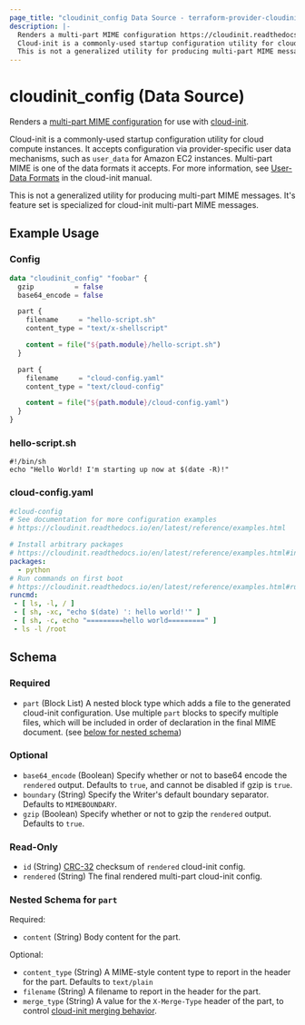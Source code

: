 ```yaml
---
page_title: "cloudinit_config Data Source - terraform-provider-cloudinit"
description: |-
  Renders a multi-part MIME configuration https://cloudinit.readthedocs.io/en/latest/explanation/format.html#mime-multi-part-archive for use with cloud-init https://cloudinit.readthedocs.io/en/latest/.
  Cloud-init is a commonly-used startup configuration utility for cloud compute instances. It accepts configuration via provider-specific user data mechanisms, such as user_data for Amazon EC2 instances. Multi-part MIME is one of the data formats it accepts. For more information, see User-Data Formats https://cloudinit.readthedocs.io/en/latest/explanation/format.html in the cloud-init manual.
  This is not a generalized utility for producing multi-part MIME messages. It's feature set is specialized for cloud-init multi-part MIME messages.
---
```


# cloudinit_config (Data Source)

Renders a [multi-part MIME configuration](https://cloudinit.readthedocs.io/en/latest/explanation/format.html#mime-multi-part-archive) for use with [cloud-init](https://cloudinit.readthedocs.io/en/latest/).

Cloud-init is a commonly-used startup configuration utility for cloud compute instances. It accepts configuration via provider-specific user data mechanisms, such as `user_data` for Amazon EC2 instances. Multi-part MIME is one of the data formats it accepts. For more information, see [User-Data Formats](https://cloudinit.readthedocs.io/en/latest/explanation/format.html) in the cloud-init manual.

This is not a generalized utility for producing multi-part MIME messages. It's feature set is specialized for cloud-init multi-part MIME messages.

## Example Usage

### Config
```terraform
data "cloudinit_config" "foobar" {
  gzip          = false
  base64_encode = false

  part {
    filename     = "hello-script.sh"
    content_type = "text/x-shellscript"

    content = file("${path.module}/hello-script.sh")
  }

  part {
    filename     = "cloud-config.yaml"
    content_type = "text/cloud-config"

    content = file("${path.module}/cloud-config.yaml")
  }
}
```

### hello-script.sh
```shell
#!/bin/sh
echo "Hello World! I'm starting up now at $(date -R)!"
```

### cloud-config.yaml
```yaml
#cloud-config
# See documentation for more configuration examples
# https://cloudinit.readthedocs.io/en/latest/reference/examples.html 

# Install arbitrary packages
# https://cloudinit.readthedocs.io/en/latest/reference/examples.html#install-arbitrary-packages
packages:
  - python
# Run commands on first boot
# https://cloudinit.readthedocs.io/en/latest/reference/examples.html#run-commands-on-first-boot
runcmd:
 - [ ls, -l, / ]
 - [ sh, -xc, "echo $(date) ': hello world!'" ]
 - [ sh, -c, echo "=========hello world=========" ]
 - ls -l /root
```

<!-- This schema was originally generated with tfplugindocs, then modified manually to ensure `part` block list is noted as Required -->

## Schema

### Required

- `part` (Block List) A nested block type which adds a file to the generated cloud-init configuration. Use multiple `part` blocks to specify multiple files, which will be included in order of declaration in the final MIME document. (see [below for nested schema](#nestedblock--part))

### Optional

- `base64_encode` (Boolean) Specify whether or not to base64 encode the `rendered` output. Defaults to `true`, and cannot be disabled if gzip is `true`.
- `boundary` (String) Specify the Writer's default boundary separator. Defaults to `MIMEBOUNDARY`.
- `gzip` (Boolean) Specify whether or not to gzip the `rendered` output. Defaults to `true`.

### Read-Only

- `id` (String) [CRC-32](https://pkg.go.dev/hash/crc32) checksum of `rendered` cloud-init config.
- `rendered` (String) The final rendered multi-part cloud-init config.

<a id="nestedblock--part"></a>
### Nested Schema for `part`

Required:

- `content` (String) Body content for the part.

Optional:

- `content_type` (String) A MIME-style content type to report in the header for the part. Defaults to `text/plain`
- `filename` (String) A filename to report in the header for the part.
- `merge_type` (String) A value for the `X-Merge-Type` header of the part, to control [cloud-init merging behavior](https://cloudinit.readthedocs.io/en/latest/reference/merging.html).

